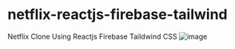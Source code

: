# netflix-reactjs-firebase-tailwind
Netflix  Clone Using Reactjs Firebase Taildwind CSS
![image](https://user-images.githubusercontent.com/109213430/197795175-bbf91b45-9540-495d-86f6-94a347f9b31f.png)
